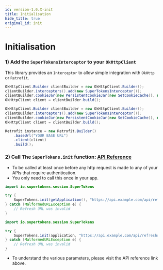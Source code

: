 ```yaml
---
id: version-1.0.X-init
title: Initialisation
hide_title: true
original_id: init
---
```


# Initialisation

### 1) Add the ```SuperTokensInterceptor``` to your ```OkHttpClient```
This library provides an ```Interceptor``` to allow simple integration with ```OkHttp``` or ```Retrofit```.

<!--DOCUSAURUS_CODE_TABS-->
<!--OkHttp-->
```java
OkHttpClient.Builder clientBuilder = new OkHttpClient.Builder();
clientBuilder.interceptors().add(new SuperTokensInterceptor());
clientBuilder.cookieJar(new PersistentCookieJar(new SetCookieCache(), new SharedPrefsCookiePersistor(context)));  // sets persistent cookies
OkHttpClient client = clientBuilder.build();
```
<!--Retrofit-->
```java
OkHttpClient.Builder clientBuilder = new OkHttpClient.Builder();
clientBuilder.interceptors().add(new SuperTokensInterceptor());
clientBuilder.cookieJar(new PersistentCookieJar(new SetCookieCache(), new SharedPrefsCookiePersistor(context)));  // sets persistent cookies
OkHttpClient client = clientBuilder.build();

Retrofit instance = new Retrofit.Builder()
    .baseUrl("YOUR BASE URL")
    .client(client)
    .build();
```
<!--END_DOCUSAURUS_CODE_TABS-->


### 2) Call The ```SuperTokens.init``` function: [API Reference](../api-reference/okhttp#supertokensinitapplication-applicationcontext-string-refreshtokenendpoint-integer-sessionexpirystatuscode-map-string-string-refreshapicustomheaders)
- To be called at least once before any http request is made to any of your APIs that require authentication.
- You only need to call this once in your app.

<!--DOCUSAURUS_CODE_TABS-->
<!--Java-->
```java
import io.supertokens.session.SuperTokens

try {
    SuperTokens.init(getApplication(), "https://api.example.com/api/refresh", 440, null);
} catch (MalformedURLException e) {
    // Refresh URL was invalid
}
```
<!--Kotlin-->
```java
import io.supertokens.session.SuperTokens

try {
    SuperTokens.init(application, "https://api.example.com/api/refreshsession", 440, null);
} catch (MalformedURLException e) {
    // Refresh URL was invalid
}
```
<!--END_DOCUSAURUS_CODE_TABS-->

- To understand the various parameters, please visit the API reference link above.